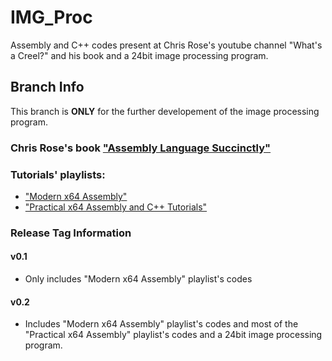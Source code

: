 # IMG_Proc
Assembly and C++ codes present at Chris Rose's youtube channel "What's a Creel?" and his book and a 24bit image processing program.

## Branch Info
This branch is **ONLY** for the further developement of the image processing program.

### Chris Rose's book ["Assembly Language Succinctly"](https://www.syncfusion.com/ebooks/confirmation/assemblylanguage) 

### Tutorials' playlists:
- ["Modern x64 Assembly"](https://www.youtube.com/playlist?list=PLKK11Ligqitg9MOX3-0tFT1Rmh3uJp7kA)
- ["Practical x64 Assembly and C++ Tutorials"](https://www.youtube.com/playlist?list=PL0C5C980A28FEE68D) 

### Release Tag Information
#### v0.1
- Only includes "Modern x64 Assembly" playlist's codes
#### v0.2
- Includes "Modern x64 Assembly" playlist's codes and most of the "Practical x64 Assembly" playlist's codes and a 24bit image processing program.

